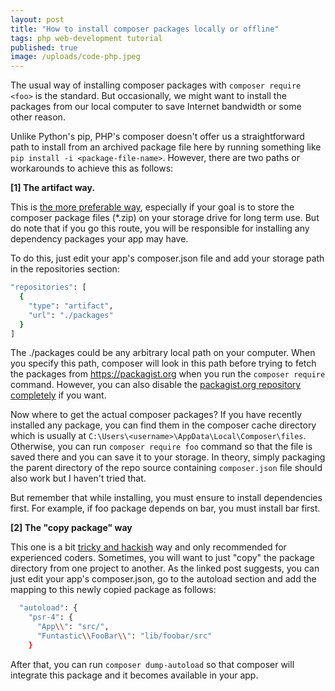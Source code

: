 ```yaml
---
layout: post
title: "How to install composer packages locally or offline"
tags: php web-development tutorial
published: true
image: /uploads/code-php.jpeg
---
```


The usual way of installing composer packages with `composer require <foo>` is the standard. But occasionally, we might want to install the packages from our local computer to save Internet bandwidth or some other reason.

Unlike Python's pip, PHP's composer doesn't offer us a straightforward path to install from an archived package file here by running something like `pip install -i <package-file-name>`. However, there are two paths or workarounds to achieve this as follows:

**[1] The artifact way.**

This is [the more preferable way](https://aaronsaray.com/2021/install-composer-package-from-local-zip/), especially if your goal is to store the composer package files (*.zip) on your storage drive for long term use. But do note that if you go this route, you will be responsible for installing any dependency packages your app may have.

To do this, just edit your app's composer.json file and add your storage path in the repositories section:

```bash
"repositories": [
  {
    "type": "artifact",
    "url": "./packages"
  }
]
```

The ./packages could be any arbitrary local path on your computer. When you specify this path, composer will look in this path before trying to fetch the packages from <https://packagist.org> when you run the `composer require` command. However, you can also disable the [packagist.org repository completely](https://getcomposer.org/doc/05-repositories.md#disabling-packagist-org) if you want.

Now where to get the actual composer packages? If you have recently installed any package, you can find them in the composer cache directory which is usually at `C:\Users\<username>\AppData\Local\Composer\files`. Otherwise, you can run `composer require foo` command so that the file is saved there and you can save it to your storage. In theory, simply packaging the parent directory of the repo source containing `composer.json` file should also work but I haven't tried that.

But remember that while installing, you must ensure to install dependencies first. For example, if foo package depends on bar, you must install bar first.

**[2] The "copy package" way**

This one is a bit [tricky and hackish](https://stackoverflow.com/a/60531553) way and only recommended for experienced coders. Sometimes, you will want to just "copy" the package directory from one project to another. As the linked post suggests, you can just edit your app's composer.json, go to the autoload section and add the mapping to this newly copied package as follows:

```bash
  "autoload": {
    "psr-4": {
      "App\\": "src/",
      "Funtastic\\FooBar\\": "lib/foobar/src"
    }
```

After that, you can run `composer dump-autoload` so that composer will integrate this package and it becomes available in your app.